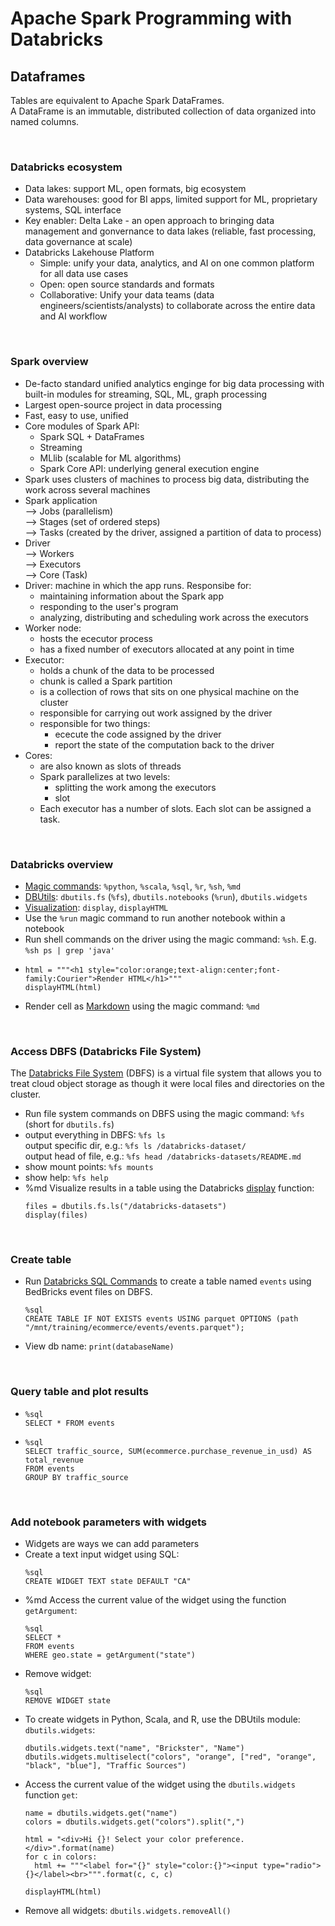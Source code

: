 # Apache Spark Programming with Databricks

## Dataframes
Tables are equivalent to Apache Spark DataFrames.  
A DataFrame is an immutable, distributed collection of data organized into named columns.

<br>

### Databricks ecosystem

* Data lakes: support ML, open formats, big ecosystem
* Data warehouses: good for BI apps, limited support for ML, proprietary systems, SQL interface
* Key enabler: Delta Lake - an open approach to bringing data management and gonvernance to data lakes (reliable, fast processing, data governance at scale)
* Databricks Lakehouse Platform
  - Simple: unify your data, analytics, and AI on one common platform for all data use cases
  - Open: open source standards and formats
  - Collaborative: Unify your data teams (data engineers/scientists/analysts) to collaborate across the entire data and AI workflow

<br>

### Spark overview
* De-facto standard unified analytics enginge for big data processing with built-in modules for streaming, SQL, ML, graph processing
* Largest open-source project in data processing
* Fast, easy to use, unified
* Core modules of Spark API:
  - Spark SQL + DataFrames
  - Streaming
  - MLlib (scalable for ML algorithms)
  - Spark Core API: underlying general execution engine
* Spark uses clusters of machines to process big data, distributing the work across several machines
* Spark application  
  --> Jobs (parallelism)  
    --> Stages (set of ordered steps)  
        --> Tasks (created by the driver, assigned a partition of data to process)
* Driver  
  --> Workers  
    --> Executors  
        --> Core (Task)
* Driver: machine in which the app runs. Responsibe for:
  - maintaining information about the Spark app
  - responding to the user's program
  - analyzing, distributing and scheduling work across the executors
* Worker node:
  - hosts the ececutor process
  - has a fixed number of executors allocated at any point in time
* Executor:
  - holds a chunk of the data to be processed
  - chunk is called a Spark partition
  - is a collection of rows that sits on one physical machine on the cluster
  - responsible for carrying out work assigned by the driver
  - responsible for two things:
    - ececute the code assigned by the driver
    - report the state of the computation back to the driver
* Cores:
  - are also known as slots of threads
  - Spark parallelizes at two levels:
    - splitting the work among the executors
    - slot
  - Each executor has a number of slots. Each slot can be assigned a task.

<br>

### Databricks overview
- <a href="https://docs.databricks.com/notebooks/notebooks-use.html#language-magic" target="_blank">Magic commands</a>: `%python`, `%scala`, `%sql`, `%r`, `%sh`, `%md`
- <a href="https://docs.databricks.com/dev-tools/databricks-utils.html" target="_blank">DBUtils</a>: `dbutils.fs` (`%fs`), `dbutils.notebooks` (`%run`), `dbutils.widgets`
- <a href="https://docs.databricks.com/notebooks/visualizations/index.html" target="_blank">Visualization</a>: `display`, `displayHTML`
- Use the `%run` magic command to run another notebook within a notebook
- Run shell commands on the driver using the magic command: `%sh`. E.g. `%sh ps | grep 'java'`
- ```
  html = """<h1 style="color:orange;text-align:center;font-family:Courier">Render HTML</h1>"""
  displayHTML(html)
  ```
- Render cell as <a href="https://www.markdownguide.org/cheat-sheet/" target="_blank">Markdown</a> using the magic command: `%md`  

<br>

### Access DBFS (Databricks File System)
The <a href="https://docs.databricks.com/data/databricks-file-system.html" target="_blank">Databricks File System</a> (DBFS) is a virtual file system that allows you to treat cloud object storage as though it were local files and directories on the cluster.

* Run file system commands on DBFS using the magic command: `%fs` (short for `dbutils.fs`)
* output everything in DBFS: `%fs ls`  
  output specific dir, e.g.: `%fs ls /databricks-dataset/`  
  output head of file, e.g.: `%fs head /databricks-datasets/README.md`
* show mount points: `%fs mounts`
* show help: `%fs help`
* %md Visualize results in a table using the Databricks <a href="https://docs.databricks.com/notebooks/visualizations/index.html#display-function-1" target="_blank">display</a> function:
  ```
  files = dbutils.fs.ls("/databricks-datasets")
  display(files)
  ```

<br>

### Create table
* Run <a href="https://docs.databricks.com/spark/latest/spark-sql/language-manual/index.html#sql-reference" target="_blank">Databricks SQL Commands</a> to create a table named `events` using BedBricks event files on DBFS.
  ```
  %sql
  CREATE TABLE IF NOT EXISTS events USING parquet OPTIONS (path "/mnt/training/ecommerce/events/events.parquet");
  ```
* View db name: `print(databaseName)`

<br>

### Query table and plot results
* ```
  %sql
  SELECT * FROM events
  ```
* ```
  %sql
  SELECT traffic_source, SUM(ecommerce.purchase_revenue_in_usd) AS total_revenue
  FROM events
  GROUP BY traffic_source
  ```

<br>

### Add notebook parameters with widgets
* Widgets are ways we can add parameters
* Create a text input widget using SQL:
  ```
  %sql
  CREATE WIDGET TEXT state DEFAULT "CA"
  ```
* %md Access the current value of the widget using the function `getArgument`:
  ```
  %sql
  SELECT *
  FROM events
  WHERE geo.state = getArgument("state")
  ```
* Remove widget:
  ```
  %sql
  REMOVE WIDGET state
  ```
* To create widgets in Python, Scala, and R, use the DBUtils module: `dbutils.widgets`:
  ```
  dbutils.widgets.text("name", "Brickster", "Name")
  dbutils.widgets.multiselect("colors", "orange", ["red", "orange", "black", "blue"], "Traffic Sources")
  ```
* Access the current value of the widget using the `dbutils.widgets` function `get`:
  ```
  name = dbutils.widgets.get("name")
  colors = dbutils.widgets.get("colors").split(",")

  html = "<div>Hi {}! Select your color preference.</div>".format(name)
  for c in colors:
    html += """<label for="{}" style="color:{}"><input type="radio"> {}</label><br>""".format(c, c, c)

  displayHTML(html)
  ```
* Remove all widgets: `dbutils.widgets.removeAll()`
